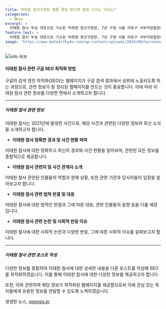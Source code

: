 ```yaml
---
title: 박희영 용산구청장 철통 경호 받으며 법정 나서는 이유는?
categories:
  - News
excerpt: >
  이태원 참사 부실 대응으로 기소된 박희영 용산구청장, 7년 구형 서울 마포구 서부지방법원에서 이태원 참사로 알려진 업무상과실치사상 혐의 공판의 마지막 날, 박희영 용산구청장에게 징역 7년이 구형되었다. 
feature_text: >
  이태원 참사 부실 대응으로 기소된 박희영 용산구청장, 7년 구형 서울 마포구 서부지방법원에서 이태원 참사로 알려진 업무상과실치사상 혐의 공판의 마지막 날, 박희영 용산구청장에게 징역 7년이 구형되었다. 
image: 'https://www.behealthy4u.com/wp-content/uploads/2024/06/koreanews.jpg'
---
```


<p><img src="https://www.behealthy4u.com/wp-content/uploads/2024/06/koreanews.jpg" alt="info 속보" /></p>

<h4>이태원 참사 관련 구글 SEO 최적화 방법</h4>

<p>구글의 검색 엔진 최적화(SEO)는 웹페이지가 구글 검색 결과에서 상위에 노출되도록 하는 과정으로, 관련 정보가 잘 정리된 웹페이지를 만드는 것이 중요합니다. 이에 따라 이태원 참사 관련 정보를 다양한 면에서 소개하고자 합니다.</p>

<hr />

<h5>이태원 참사 관련 정보</h5>

<p>이태원 참사는 2021년에 발생한 사건으로, 해당 사건과 관련된 다양한 정보와 최신 소식을 소개하고자 합니다.</p>

<ul>
<li><strong>이태원 참사 정확한 경과 및 사건 현황 파악</strong></li>
</ul>

<p>이태원 참사에 대한 정확하고 최신의 경과와 사건 현황을 알아보며, 관련된 모든 정보를 종합적으로 제공합니다.</p>

<ul>
<li><strong>이태원 참사 관련자 및 사건 관계자 소개</strong></li>
</ul>

<p>이태원 참사 관련된 인물들의 역할과 현재 상황, 또한 관련 기관과 당사자들의 입장을 알아보고자 합니다.</p>

<ul>
<li><strong>이태원 참사 관련 법적 판결 및 대응</strong></li>
</ul>

<p>이태원 참사에 대한 법적인 판결과 그에 따른 대응, 관련 인물들의 동향 등을 다룰 예정입니다.</p>

<ul>
<li><strong>이태원 참사 관련 논란 및 사회적 반응 이슈</strong></li>
</ul>

<p>이태원 참사에 대한 사회적 논란과 다양한 반응, 그에 따른 사회적 이슈를 살펴보고자 합니다.</p>

<hr />

<h5>이태원 참사 관련 포스트 작성</h5>

<p>다양한 정보를 종합하여 이태원 참사에 대한 상세한 내용을 다룬 포스트를 작성해 SEO를 최적화하겠습니다. 이를 통해 이태원 참사에 대한 다양한 정보를 제공하고자 합니다.</p>

<p>또한, 이와 관련하여 해당 정보가 최적화된 웹페이지를 제공함으로써 이에 관심 있는 독자들에게 유용한 정보를 전달할 수 있도록 노력하겠습니다.</p>
생생한 뉴스, <a href="https://opensis.kr" rel="dofollow">opensis.kr</a>


